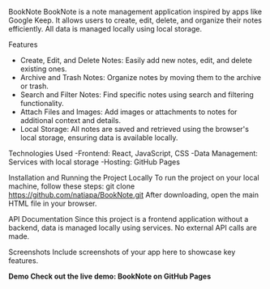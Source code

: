 BookNote
BookNote is a note management application inspired by apps like Google Keep. It allows users to create, edit, delete, and organize their notes efficiently. All data is managed locally using local storage.

Features
- Create, Edit, and Delete Notes: Easily add new notes, edit, and delete existing ones.
- Archive and Trash Notes: Organize notes by moving them to the archive or trash.
- Search and Filter Notes: Find specific notes using search and filtering functionality.
- Attach Files and Images: Add images or attachments to notes for additional context and details.
- Local Storage: All notes are saved and retrieved using the browser's local storage, ensuring data is available locally.

Technologies Used
-Frontend: React, JavaScript, CSS
-Data Management: Services with local storage
-Hosting: GitHub Pages

Installation and Running the Project Locally
To run the project on your local machine, follow these steps:
git clone https://github.com/natiapa/BookNote.git
After downloading, open the main HTML file in your browser.

API Documentation
Since this project is a frontend application without a backend, data is managed locally using services. No external API calls are made.

Screenshots
Include screenshots of your app here to showcase key features.

**Demo
Check out the live demo: BookNote on GitHub Pages**

